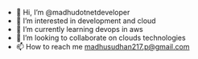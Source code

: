 - 👋 Hi, I’m @madhudotnetdeveloper
- 👀 I’m interested in development and cloud
- 🌱 I’m currently learning devops in aws
- 💞️ I’m looking to collaborate on clouds technologies
- 📫 How to reach me madhusudhan217.p@gmail.com

<!---
madhudotnetdeveloper/madhudotnetdeveloper is a ✨ special ✨ repository because its `README.md` (this file) appears on your GitHub profile.
You can click the Preview link to take a look at your changes.
--->

